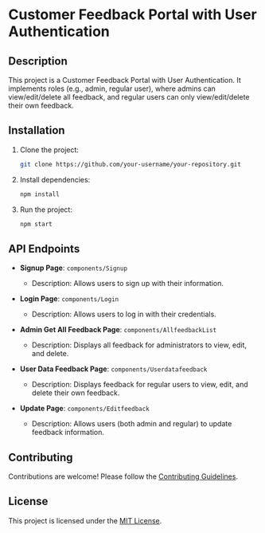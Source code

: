 # Customer Feedback Portal with User Authentication

## Description

This project is a Customer Feedback Portal with User Authentication. It implements roles (e.g., admin, regular user), where admins can view/edit/delete all feedback, and regular users can only view/edit/delete their own feedback.

## Installation

1. Clone the project:
    ```bash
    git clone https://github.com/your-username/your-repository.git
    ```

2. Install dependencies:
    ```bash
    npm install
    ```

3. Run the project:
    ```bash
    npm start
    ```

## API Endpoints

- **Signup Page**: `components/Signup`
    - Description: Allows users to sign up with their information.

- **Login Page**: `components/Login`
    - Description: Allows users to log in with their credentials.

- **Admin Get All Feedback Page**: `components/AllfeedbackList`
    - Description: Displays all feedback for administrators to view, edit, and delete.

- **User Data Feedback Page**: `components/Userdatafeedback`
    - Description: Displays feedback for regular users to view, edit, and delete their own feedback.

- **Update Page**: `components/Editfeedback`
    - Description: Allows users (both admin and regular) to update feedback information.

## Contributing

Contributions are welcome! Please follow the [Contributing Guidelines](CONTRIBUTING.md).

## License

This project is licensed under the [MIT License](LICENSE).

